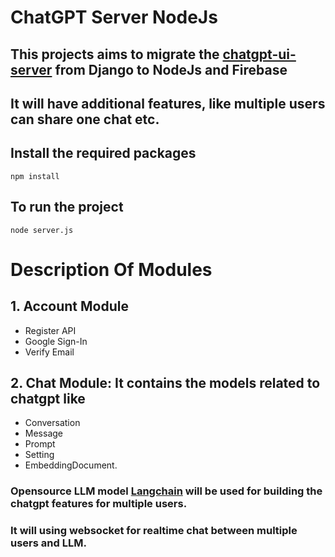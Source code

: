 # **ChatGPT Server NodeJs**

## This projects aims to migrate the [chatgpt-ui-server](https://github.com/WongSaang/chatgpt-ui-server) from Django to NodeJs and Firebase
## It will have additional features, like multiple users can share one chat etc.

## Install the required packages
```node
npm install
```
## To run the project
```node
node server.js
```

# Description Of Modules

## 1. Account Module
* Register API
* Google Sign-In
* Verify Email

## 2. Chat Module: It contains the models related to chatgpt like 
* Conversation
* Message
* Prompt
* Setting
* EmbeddingDocument.
### Opensource LLM model [**Langchain**](https://www.npmjs.com/package/langchain) will be used for building the chatgpt features for multiple users.
### It will using websocket for realtime chat between multiple users and LLM.

